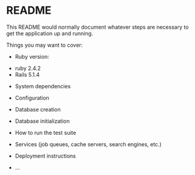 # README

This README would normally document whatever steps are necessary to get the
application up and running.

Things you may want to cover:

* Ruby version:

 - ruby 2.4.2
 - Rails 5.1.4
 
* System dependencies

* Configuration

* Database creation

* Database initialization

* How to run the test suite

* Services (job queues, cache servers, search engines, etc.)

* Deployment instructions

* ...
